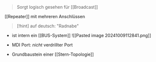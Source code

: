 > Sorgt logisch gesehen für [[Broadcast]]


[[Repeater]] mit mehreren Anschlüssen


> [!hint] auf deutsch: "Radnabe"


- ist intern ein [[BUS-System]]
![[Pasted image 20241009112841.png]]
- MDI Port: _nicht_ verdrillter Port

- Grundbaustein einer [[Stern-Topologie]]